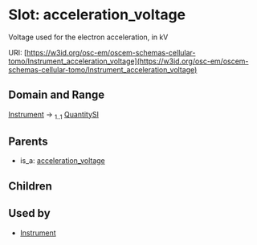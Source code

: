 
# Slot: acceleration_voltage

Voltage used for the electron acceleration, in kV

URI: [https://w3id.org/osc-em/oscem-schemas-cellular-tomo/Instrument_acceleration_voltage](https://w3id.org/osc-em/oscem-schemas-cellular-tomo/Instrument_acceleration_voltage)


## Domain and Range

[Instrument](Instrument.md) &#8594;  <sub>1..1</sub> [QuantitySI](QuantitySI.md)

## Parents

 *  is_a: [acceleration_voltage](acceleration_voltage.md)

## Children


## Used by

 * [Instrument](Instrument.md)
